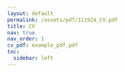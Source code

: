 ```yaml
---
layout: default
permalink: /assets/pdf/111924_CV.pdf
title: CV
nav: true
nav_order: 1
cv_pdf: example_pdf.pdf
toc:
  sidebar: left
---
```


<!-- ---
layout: cv
permalink: /cv/
title: CV
nav: true
nav_order: 1
cv_pdf: example_pdf.pdf
toc:
  sidebar: left
--- -->





<!-- ---
layout: cv
permalink: /cv/
title: cv
nav: true
nav_order: 1
cv_pdf: example_pdf.pdf
description: This is a description of the page. You can modify it in '_pages/cv.md'. You can also change or remove the top pdf download button.
toc:
  sidebar: left
--- -->


